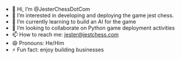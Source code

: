 - 👋 Hi, I’m @JesterChessDotCom
- 👀 I’m interested in developing and deploying the game jest chess.
- 🌱 I’m currently learning to build an AI for the game
- 💞️ I’m looking to collaborate on Python game deployment activities
- 📫 How to reach me: jester@jestchess.com
- 😄 Pronouns: He/Him
- ⚡ Fun fact: enjoy building businesses 

<!---
JesterChessDotCom/JesterChessDotCom is a ✨ special ✨ repository because its `README.md` (this file) appears on your GitHub profile.
You can click the Preview link to take a look at your changes.
--->
